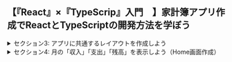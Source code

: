 ## 【『React』×『TypeScrip』入門　】家計簿アプリ作成でReactとTypeScriptの開発方法を学ぼう

<details>
<summary> セクション3: アプリに共通するレイアウトを作成しよう </summary>

| No. | 内容                                                |
| --- | --------------------------------------------------- |
| 7.  | Home画面と月間Report画面を表示しよう                |
| 8.  | レイアウトファイルを作ろう                          |
| 9.  | レイアウトファイルのデザインを作成しよう            |
| 10. | レイアウトファイルの構造を確認しよう                |
| 11. | レイアウトファイルの構造を確認&背景色を変更しよう   |
| 12. | サイドバーを別コンポーネントに分けて型定義しよう    |
| 13. | interfaceを利用しよう                               |
| 14. | サイドバーのメニュー内容を変更しよう                |
| 15. | 選択したメニューの背景色変更 & リンクの設定をしよう |
| 16. | プロジェクト全体に適用するテーマを作成しよう        |
</details>
<details>
<summary> セクション4: 月の「収入」「支出」「残高」を表示しよう（Home画面作成） </summary>

| No. | 内容                                             |
| --- | ------------------------------------------------ |
| 17. | Home画面で必要なコンポーネントをインポートしよう |
| 18. | 月の収支を表示するコンポーネントの見た目を作ろう |
| 19. | サイドバーの表示タイミングを変更しよう           |
</details>
<!--
| 20. | 収入 支出 残高 用のカスタムカラーを作成しよう |
| 21. | Firebaseのセットアップをしよう |
| 22. | FireStoreにデータを登録＆型定義をしよう |
| 23. | FireStoreからデータを取得しよう |
| 24. | TypeScriptの型ガードを利用してFireStoreのエラーか判断しよう |
| 25. | 今月の取引データのみ取得しよう | -->